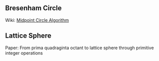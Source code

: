 ## Bresenham Circle
Wiki: [Midpoint Circle Algorithm](https://en.wikipedia.org/wiki/Midpoint_circle_algorithm)
## Lattice Sphere
Paper: From prima quadraginta octant to lattice sphere through primitive integer operations
